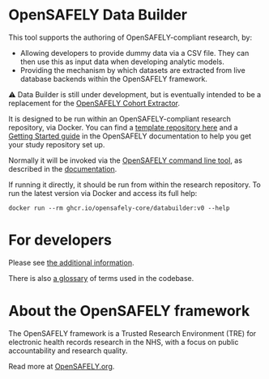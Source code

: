 # OpenSAFELY Data Builder
 
This tool supports the authoring of OpenSAFELY-compliant research, by:

* Allowing developers to provide dummy data via a CSV file. They can then use this as
  input data when developing analytic models.
* Providing the mechanism by which datasets are extracted from live
  database backends within the OpenSAFELY framework.

:warning: Data Builder is still under development, but is
eventually intended to be a replacement for the [OpenSAFELY Cohort
Extractor](https://github.com/opensafely-core/cohort-extractor).

It is designed to be run within an OpenSAFELY-compliant research
repository, via Docker.  You can find a [template repository here](https://github.com/opensafely/research-template)
and a [Getting Started guide](https://docs.opensafely.org/getting-started/) in the
OpenSAFELY documentation to help you get your study repository set up.

Normally it will be invoked via the [OpenSAFELY command line tool](https://github.com/opensafely-core/opensafely-cli),
as described in the [documentation](https://docs.opensafely.org/getting-started/).

If running it directly, it should be run from within the research repository.
To run the latest version via Docker and access its full help:

    docker run --rm ghcr.io/opensafely-core/databuilder:v0 --help

# For developers

Please see [the additional information](DEVELOPERS.md).

There is also [a glossary](GLOSSARY.md) of terms used in the codebase.

# About the OpenSAFELY framework

The OpenSAFELY framework is a Trusted Research Environment (TRE) for electronic
health records research in the NHS, with a focus on public accountability and
research quality.

Read more at [OpenSAFELY.org](https://opensafely.org).
